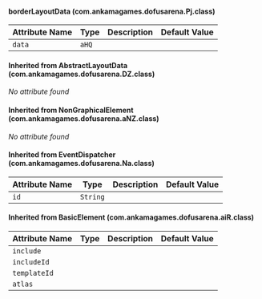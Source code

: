 #### borderLayoutData (com.ankamagames.dofusarena.Pj.class)

| Attribute Name | Type | Description | Default Value |
|-----|----|---|---|
|``data``|``aHQ``|        |        |
#### Inherited from AbstractLayoutData (com.ankamagames.dofusarena.DZ.class)

*No attribute found*
#### Inherited from NonGraphicalElement (com.ankamagames.dofusarena.aNZ.class)

*No attribute found*
#### Inherited from EventDispatcher (com.ankamagames.dofusarena.Na.class)

| Attribute Name | Type | Description | Default Value |
|-----|----|---|---|
|``id``|``String``|        |        |
#### Inherited from BasicElement (com.ankamagames.dofusarena.aiR.class)

| Attribute Name | Type | Description | Default Value |
|-----|----|---|---|
|``include``||        |        |# 0
|``includeId``||        |        |# 0
|``templateId``||        |        |# 0
|``atlas``||        |        |# 0
